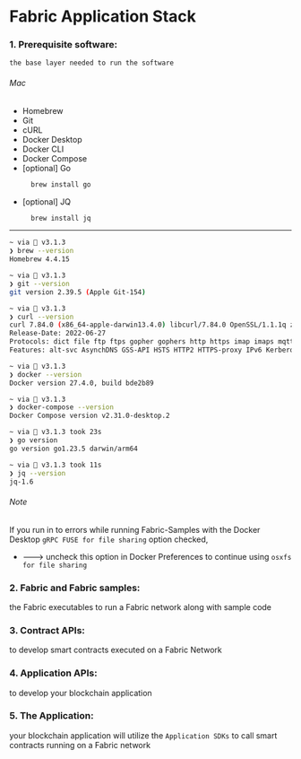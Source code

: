 # Fabric Application Stack

### 1. Prerequisite software: 
`the base layer needed to run the software`

###### Mac

- Homebrew
- Git
- cURL
- Docker Desktop
- Docker CLI 
- Docker Compose
- [optional] Go 
  ```bash
    brew install go
  ```
- [optional] JQ
  ```bash
    brew install jq
  ```
  
---

```bash
~ via 💎 v3.1.3
❯ brew --version
Homebrew 4.4.15

~ via 💎 v3.1.3
❯ git --version
git version 2.39.5 (Apple Git-154)

~ via 💎 v3.1.3
❯ curl --version
curl 7.84.0 (x86_64-apple-darwin13.4.0) libcurl/7.84.0 OpenSSL/1.1.1q zlib/1.2.12 libssh2/1.10.0 nghttp2/1.46.0
Release-Date: 2022-06-27
Protocols: dict file ftp ftps gopher gophers http https imap imaps mqtt pop3 pop3s rtsp scp sftp smb smbs smtp smtps telnet tftp
Features: alt-svc AsynchDNS GSS-API HSTS HTTP2 HTTPS-proxy IPv6 Kerberos Largefile libz NTLM NTLM_WB SPNEGO SSL threadsafe TLS-SRP UnixSockets

~ via 💎 v3.1.3
❯ docker --version
Docker version 27.4.0, build bde2b89

~ via 💎 v3.1.3
❯ docker-compose --version
Docker Compose version v2.31.0-desktop.2

~ via 💎 v3.1.3 took 23s
❯ go version
go version go1.23.5 darwin/arm64

~ via 💎 v3.1.3 took 11s
❯ jq --version
jq-1.6
```

###### Note
If you run in to errors while running Fabric-Samples with the Docker Desktop `gRPC FUSE for file sharing` option checked, 

- ---> uncheck this option in Docker Preferences to continue using `osxfs for file sharing`

### 2. Fabric and Fabric samples: 
the Fabric executables to run a Fabric network along with sample code

### 3. Contract APIs: 
to develop smart contracts executed on a Fabric Network

### 4. Application APIs: 
to develop your blockchain application

### 5. The Application: 
your blockchain application will utilize the `Application SDKs` 
to call smart contracts running on a Fabric network
